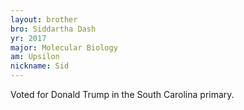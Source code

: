 ```yaml
---
layout: brother
bro: Siddartha Dash
yr: 2017
major: Molecular Biology
am: Upsilon
nickname: Sid
---
```

Voted for Donald Trump in the South Carolina primary.